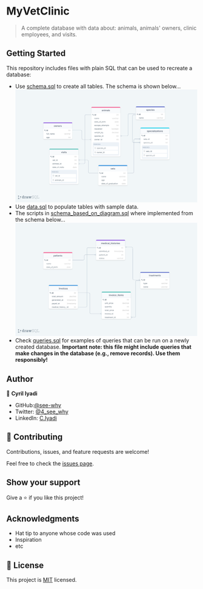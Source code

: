 # MyVetClinic

> A complete database with data about: animals, animals' owners, clinic employees, and visits.


## Getting Started

This repository includes files with plain SQL that can be used to recreate a database:

- Use [schema.sql](./schema.sql) to create all tables. The schema is shown below...
  ![screenshot](/vetClinicSchema.PNG)
- Use [data.sql](./data.sql) to populate tables with sample data.
- The scripts in [schema_based_on_diagram.sql](./schema_based_on_diagram.sql) where implemented from the schema below...
  ![screenshot](/clinic_diagram.PNG)
- Check [queries.sql](./queries.sql) for examples of queries that can be run on a newly created database. 
**Important note: this file might include queries that make changes in the database (e.g., remove records). Use them responsibly!**


## Author

👤 **Cyril Iyadi**

- GitHub:[@see-why](https://github.com/see-why)
- Twitter: [@4_see_why](https://twitter.com/4_see_why?s=08)
- LinkedIn: [C.Iyadi](https://www.linkedin.com/in/cyril-iyadi/)


## 🤝 Contributing

Contributions, issues, and feature requests are welcome!

Feel free to check the [issues page](../../issues/).

## Show your support

Give a ⭐️ if you like this project!

## Acknowledgments

- Hat tip to anyone whose code was used
- Inspiration
- etc

## 📝 License

This project is [MIT](./MIT.md) licensed.
